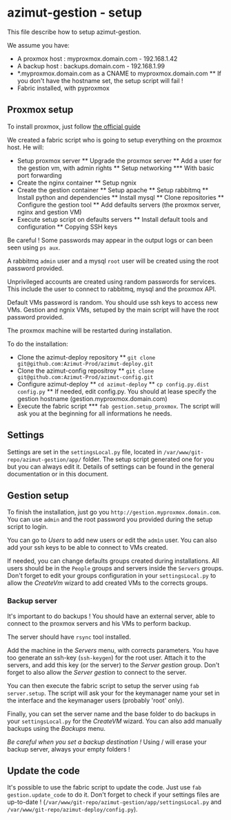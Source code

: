 azimut-gestion - setup
======================

This file describe how to setup azimut-gestion.

We assume you have:

* A proxmox host : myproxmox.domain.com - 192.168.1.42
* A backup host : backups.domain.com - 192.168.1.99
* *.myproxmox.domain.com as a CNAME to myproxmox.domain.com
** If you don't have the hostname set, the setup script will fail !
* Fabric installed, with pyproxmox


## Proxmox setup

To install proxmox, just follow [the official guide](http://www.proxmox.com/proxmox-ve/get-started)

We created a fabric script who is going to setup everything on the proxmox host. He will:

* Setup proxmox server
** Upgrade the proxmox server
** Add a user for the gestion vm, with admin rights
** Setup networking
*** With basic port forwarding
* Create the nginx container
** Setup ngnix
* Create the gestion container
** Setup apache
** Setup rabbitmq
** Install python and dependencies
** Install mysql
** Clone repositories
** Configure the gestion tool
** Add defaults servers (the proxmox server, nginx and gestion VM)
* Execute setup script on defaults servers
** Install default tools and configuration
** Copying SSH keys

Be careful ! Some passwords may appear in the output logs or can been seen using `ps aux`.

A rabbitmq `admin` user and a mysql `root` user will be created using the root password provided.

Unprivileged accounts are created using random passwords for services. This include the user to connect to rabbitmq, mysql and the proxmox API.

Default VMs password is random. You should use ssh keys to access new VMs. Gestion and ngnix VMs, setuped by the main script will have the root password provided.

The proxmox machine will be restarted during installation.

To do the installation:

* Clone the azimut-deploy repository
** `git clone git@github.com:Azimut-Prod/azimut-deploy.git`
* Clone the azimut-config repositroy
** `git clone git@github.com:Azimut-Prod/azimut-config.git`
* Configure azimut-deploy
** `cd azimut-deploy`
** `cp config.py.dist config.py`
** If needed, edit config.py. You should at lease specify the gestion hostname (gestion.myproxmox.domain.com)
* Execute the fabric script
*** `fab gestion.setup_proxmox`. The script will ask you at the beginning for all informations he needs.

## Settings

Settings are set in the `settingsLocal.py` file, located in `/var/www/git-repo/azimut-gestion/app/` folder. The setup script generated one for you but you can always edit it. Details of settings can be found in the general documentation or in this document.

## Gestion setup

To finish the installation, just go you `http://gestion.myproxmox.domain.com`. You can use `admin` and the root password you provided during the setup script to login.

You can go to _Users_ to add new users or edit the `admìn` user. You can also add your ssh keys to be able to connect to VMs created.

If needed, you can change defaults groups created during installations. All users should be in the `People` groups and servers inside the `Servers` groups. Don't forget to edit your groups configuration in your `settingsLocal.py` to allow the _CreateVm_ wizard to add created VMs to the corrects groups.

### Backup server

It's important to do backups ! You should have an external server, able to connect to the proxmox servers and his VMs to perform backup.

The server should have `rsync` tool installed.

Add the machine in the _Servers_ menu, with corrects parameters. You have too generate an ssh-key (`ssh-keygen`) for the root user. Attach it to the servers, and add this key (or the server) to the _Server gestion_  group. Don't forget to also allow the _Server gestion_ to connect to the server.

You can then execute the fabric script to setup the server using `fab server.setup`. The script will ask your for the keymanager name your set in the interface and the keymanager users (probably 'root' only).

Finally, you can set the server name and the base folder to do backups in your `settingsLocal.py` for the _CreateVM_ wizard. You can also add manually backups using the _Backups_ menu.

*Be careful when you set a backup destination !* Using / will erase your backup server, always your empty folders !

## Update the code

It's possible to use the fabric script to update the code. Just use `fab gestion.update_code` to do it. Don't forget to check if your settings files are up-to-date ! (`/var/www/git-repo/azimut-gestion/app/settingsLocal.py` and `/var/www/git-repo/azimut-deploy/config.py`).